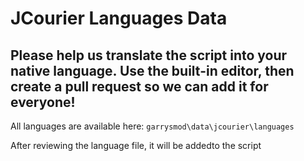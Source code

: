 # JCourier Languages Data

## Please help us translate the script into your native language. Use the built-in editor, then create a pull request so we can add it for everyone!

All languages are available here: `garrysmod\data\jcourier\languages`

After reviewing the language file, it will be addedto the script
